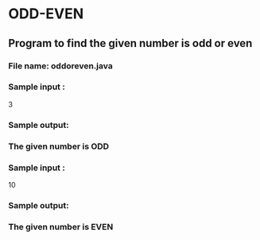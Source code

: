 # ODD-EVEN
## Program to find the given number is odd or even

### File name: oddoreven.java

### Sample input : 

3

### Sample output:

### The given number is ODD

### Sample input : 

10

### Sample output:

### The given number is EVEN
